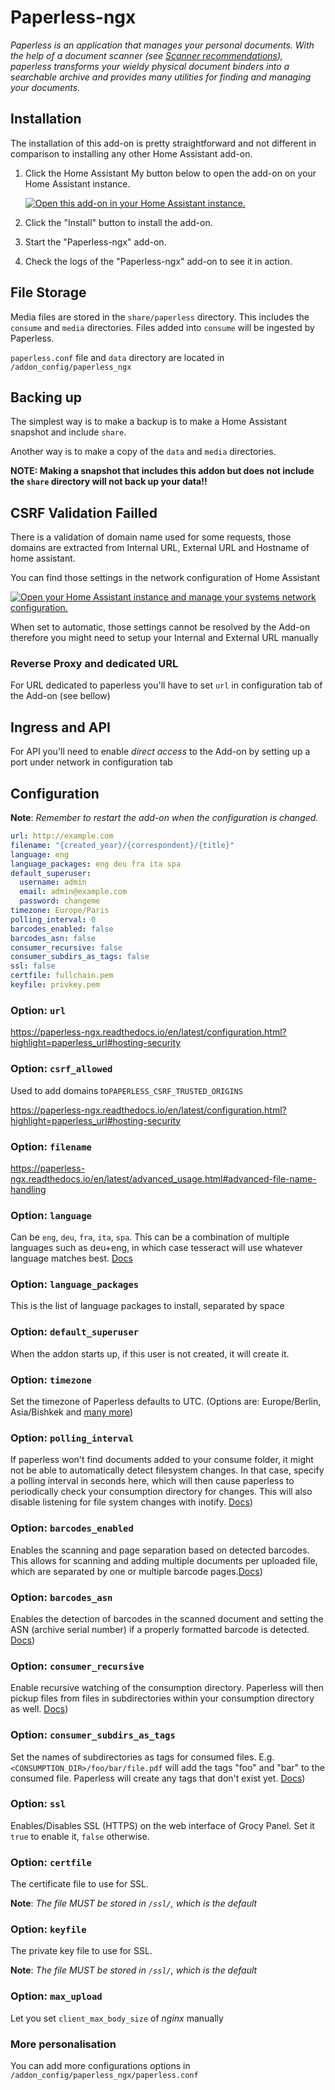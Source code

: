 # Paperless-ngx

_Paperless is an application that manages your personal documents. With the help of a document scanner (see [Scanner recommendations](https://paperless-ngx.readthedocs.io/en/latest/scanners.html#scanners)), paperless transforms your wieldy physical document binders into a searchable archive and provides many utilities for finding and managing your documents._

## Installation

The installation of this add-on is pretty straightforward and not different in
comparison to installing any other Home Assistant add-on.

1. Click the Home Assistant My button below to open the add-on on your Home
   Assistant instance.

   [![Open this add-on in your Home Assistant instance.][addon-badge]][addon]

1. Click the "Install" button to install the add-on.
1. Start the "Paperless-ngx" add-on.
1. Check the logs of the "Paperless-ngx" add-on to see it in action.

## File Storage

Media files are stored in the `share/paperless` directory. This includes the `consume` and `media` directories. Files added into `consume` will be ingested by Paperless.

`paperless.conf` file and `data` directory are located in `/addon_config/paperless_ngx`

## Backing up

The simplest way is to make a backup is to make a Home Assistant snapshot and include `share`.

Another way is to make a copy of the `data` and `media` directories.

**NOTE: Making a snapshot that includes this addon but does not include the `share` directory will not back up your data!!**

## CSRF Validation Failled

There is a validation of domain name used for some requests, those domains are extracted from Internal URL, External URL and Hostname of home assistant.

You can find those settings in the network configuration of Home Assistant

[![Open your Home Assistant instance and manage your systems network configuration.](https://my.home-assistant.io/badges/network.svg)](https://my.home-assistant.io/redirect/network/)

When set to automatic, those settings cannot be resolved by the Add-on therefore you might need to setup your Internal and External URL manually

### Reverse Proxy and dedicated URL

For URL dedicated to paperless you'll have to set `url` in configuration tab of the Add-on (see bellow)

## Ingress and API

For API you'll need to enable _direct access_ to the Add-on by setting up a port under network in configuration tab

## Configuration

**Note**: _Remember to restart the add-on when the configuration is changed._

```yaml
url: http://example.com
filename: "{created_year}/{correspondent}/{title}"
language: eng
language_packages: eng deu fra ita spa
default_superuser:
  username: admin
  email: admin@example.com
  password: changeme
timezone: Europe/Paris
polling_interval: 0
barcodes_enabled: false
barcodes_asn: false
consumer_recursive: false
consumer_subdirs_as_tags: false
ssl: false
certfile: fullchain.pem
keyfile: privkey.pem
```

### Option: `url`

https://paperless-ngx.readthedocs.io/en/latest/configuration.html?highlight=paperless_url#hosting-security

### Option: `csrf_allowed`

Used to add domains to`PAPERLESS_CSRF_TRUSTED_ORIGINS`

https://paperless-ngx.readthedocs.io/en/latest/configuration.html?highlight=paperless_url#hosting-security

### Option: `filename`

https://paperless-ngx.readthedocs.io/en/latest/advanced_usage.html#advanced-file-name-handling

### Option: `language`

Can be `eng`, `deu`, `fra`, `ita`, `spa`.
This can be a combination of multiple languages such as deu+eng, in which case tesseract will use whatever language matches best.
[Docs](https://paperless-ngx.readthedocs.io/en/latest/configuration.html#ocr-settings)

### Option: `language_packages`

This is the list of language packages to install, separated by space

### Option: `default_superuser`

When the addon starts up, if this user is not created, it will create it.

### Option: `timezone`

Set the timezone of Paperless defaults to UTC. (Options are: Europe/Berlin, Asia/Bishkek and [many more](https://docs.djangoproject.com/en/4.1/ref/settings/#std:setting-TIME_ZONE))

### Option: `polling_interval`

If paperless won't find documents added to your consume folder, it might not be able to automatically detect filesystem changes. In that case, specify a polling interval in seconds here, which will then cause paperless to periodically check your consumption directory for changes. This will also disable listening for file system changes with inotify.
[Docs](https://docs.paperless-ngx.com/configuration/#PAPERLESS_CONSUMER_POLLING))

### Option: `barcodes_enabled`

Enables the scanning and page separation based on detected barcodes. This allows for scanning and adding multiple documents per uploaded file, which are separated by one or multiple barcode pages.[Docs](https://docs.paperless-ngx.com/configuration/#PAPERLESS_CONSUMER_ENABLE_BARCODES))

### Option: `barcodes_asn`

Enables the detection of barcodes in the scanned document and setting the ASN (archive serial number) if a properly formatted barcode is detected.
[Docs](https://docs.paperless-ngx.com/configuration/#PAPERLESS_CONSUMER_ENABLE_ASN_BARCODE))

### Option: `consumer_recursive`

Enable recursive watching of the consumption directory. Paperless will then pickup files from files in subdirectories within your consumption directory as well.
[Docs](https://docs.paperless-ngx.com/configuration/#PAPERLESS_CONSUMER_RECURSIVE))

### Option: `consumer_subdirs_as_tags`

Set the names of subdirectories as tags for consumed files. E.g.
`<CONSUMPTION_DIR>/foo/bar/file.pdf` will add the tags "foo" and
"bar" to the consumed file. Paperless will create any tags that
don't exist yet.
[Docs](https://docs.paperless-ngx.com/configuration/#PAPERLESS_CONSUMER_SUBDIRS_AS_TAGS))

### Option: `ssl`

Enables/Disables SSL (HTTPS) on the web interface of Grocy
Panel. Set it `true` to enable it, `false` otherwise.

### Option: `certfile`

The certificate file to use for SSL.

**Note**: _The file MUST be stored in `/ssl/`, which is the default_

### Option: `keyfile`

The private key file to use for SSL.

**Note**: _The file MUST be stored in `/ssl/`, which is the default_

### Option: `max_upload`

Let you set `client_max_body_size` of _nginx_ manually

### More personalisation

You can add more configurations options in `/addon_config/paperless_ngx/paperless.conf`

[addon-badge]: https://my.home-assistant.io/badges/supervisor_addon.svg
[addon]: https://my.home-assistant.io/redirect/supervisor_addon/?addon=ca5234a0_paperless-ngx&repository_url=https%3A%2F%2Fgithub.com%2FBenoitAnastay%2Fhome-assistant-addons-repository
